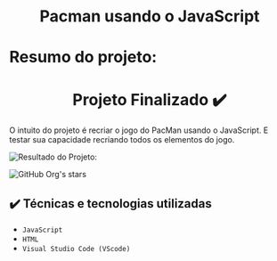 <h1 align="center">Pacman usando o JavaScript</h1>

# Resumo do projeto:
<h1 align= "center">Projeto Finalizado ✔️</h1> 

O intuito do projeto é recriar o jogo do PacMan usando o JavaScript. E testar sua capacidade recriando todos os elementos do jogo.

![Resultado do Projeto:](https://user-images.githubusercontent.com/111745761/214362094-8850a2e3-3ebc-4d7b-879e-583945fee712.png)

![GitHub Org's stars](https://img.shields.io/github/stars/camilafernanda?style=social)

## ✔️ Técnicas e tecnologias utilizadas

- ``JavaScript``
- ``HTML``
- ``Visual Studio Code (VScode)``
